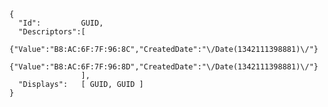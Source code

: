    {
      "Id":         GUID,
      "Descriptors":[
             {"Value":"B8:AC:6F:7F:96:8C","CreatedDate":"\/Date(1342111398881)\/"}
             {"Value":"B8:AC:6F:7F:96:8D","CreatedDate":"\/Date(1342111398881)\/"}
                    ],
      "Displays":   [ GUID, GUID ]
    }